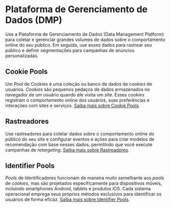 # Plataforma de Gerenciamento de Dados (DMP)

Use a Plataforma de Gerenciamento de Dados (Data Management Platform) para coletar e gerenciar grandes volumes de dados sobre o comportamento online do seu público. Em seguida, use esses dados para rastrear seu público e definir segmentações para campanhas de anúncios personalizadas.

## Cookie Pools

Um _Pool_ de Cookies é uma coleção ou banco de dados de _cookies_ de usuários. _Cookies_ são pequenos pedaços de dados armazenados no navegador de um usuário quando ele visita um site. Esses _cookies_ registram o comportamento online dos usuários, suas preferências e interações com sites e serviços. [Saiba mais sobre Cookie Pools](cookie-pools.md).

## Rastreadores <a href="#trackers" id="trackers"></a>

Use rastreadores para coletar dados sobre o comportamento online do público do seu site e configurar eventos e ações para criar modelos de recomendação com base nesses dados, permitindo que você execute campanhas de _retargeting_. [Saiba mais sobre Rastreadores](trackers/).

## Identifier Pools

_Pools_ de Identificadores funcionam de maneira muito semelhante aos _pools_ de _cookies_, mas são projetados especificamente para dispositivos móveis, incluindo smartphones Android, tablets e produtos iOS. Cada sistema operacional emprega seus próprios métodos exclusivos para identificar os usuários de forma eficaz. [Saiba mais sobre Identifier Pools](identifier-pools.md).
